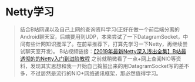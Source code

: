# Netty学习
> 结合B站网课以及自己上网的查询资料学习(正好在做一个前后端分离的Android聊天室，后端要用到UDP，本来尝试了一下DatagramSocket，中间有些计网知识搅浑了。在前辈推荐下，打算先学习一下Netty，再继续尝试聊天室开发)。
> B站视频链接：[【2019年最新Netty深入浅出全集】B站最透彻的的Netty入门到进阶教程](https://www.bilibili.com/video/av77025537)
> 之前就稍微看了一点+网上查阅NIO等资料，发现其实思想和我一开始自己捣鼓出来的用DatagramSocket写的差不多，不过居然是流行的NIO+网络通讯框架，那必然值得学习。

